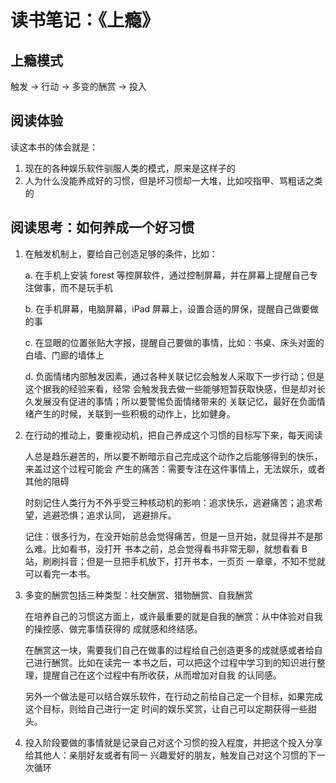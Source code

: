 # 读书笔记：《上瘾》

## 上瘾模式
触发 -> 行动 -> 多变的酬赏 -> 投入

## 阅读体验
读这本书的体会就是：
1. 现在的各种娱乐软件驯服人类的模式，原来是这样子的
2. 人为什么没能养成好的习惯，但是坏习惯却一大堆，比如咬指甲、骂粗话之类的

## 阅读思考：如何养成一个好习惯
1. 在触发机制上，要给自己创造足够的条件，比如：
   
   a. 在手机上安装 forest 等控屏软件，通过控制屏幕，并在屏幕上提醒自己专注做事，而不是玩手机

   b. 在手机屏幕，电脑屏幕，iPad 屏幕上，设置合适的屏保，提醒自己做要做的事

   c. 在显眼的位置张贴大字报，提醒自己要做的事情，比如：书桌、床头对面的白墙、门廊的墙体上

   d. 负面情绪内部触发因素，通过各种关联记忆会触发人采取下一步行动；但是这个据我的经验来看，经常
      会触发我去做一些能够短暂获取快感，但是却对长久发展没有促进的事情；所以要警惕负面情绪带来的
      关联记忆，最好在负面情绪产生的时候，关联到一些积极的动作上，比如健身。

2. 在行动的推动上，要重视动机，把自己养成这个习惯的目标写下来，每天阅读
   
   人总是趋乐避苦的，所以要不断暗示自己完成这个动作之后能够得到的快乐，来盖过这个过程可能会
   产生的痛苦：需要专注在这件事情上，无法娱乐，或者其他的阻碍
   
   时刻记住人类行为不外乎受三种核动机的影响：追求快乐，逃避痛苦；追求希望，逃避恐惧；追求认同，
   逃避排斥。
   
   记住：很多行为，在没开始前总会觉得痛苦，但是一旦开始，就显得并不是那么难。比如看书，没打开
   书本之前，总会觉得看书非常无聊，就想看看 B 站，刷刷抖音；但是一旦把手机放下，打开书本，一页页
   一章章，不知不觉就可以看完一本书。
   
3. 多变的酬赏包括三种类型：社交酬赏、猎物酬赏、自我酬赏
   
   在培养自己的习惯这方面上，或许最重要的就是自我的酬赏：从中体验对自我的操控感、做完事情获得的
   成就感和终结感。
   
   在酬赏这一块，需要我们自己在做事的过程给自己创造更多的成就感或者给自己进行酬赏。比如在读完一
   本书之后，可以把这个过程中学习到的知识进行整理，提醒自己在这个过程中有所收获，从而增加对自我
   的认同感。
   
   另外一个做法是可以结合娱乐软件，在行动之前给自己定一个目标，如果完成这个目标，则给自己进行一定
   时间的娱乐奖赏，让自己可以定期获得一些甜头。
   
4. 投入阶段要做的事情就是记录自己对这个习惯的投入程度，并把这个投入分享给其他人：亲朋好友或者有同一
   兴趣爱好的朋友，触发自己对这个习惯的下一次循环
   